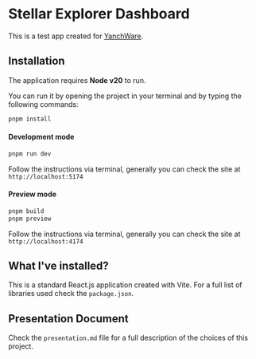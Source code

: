 # Stellar Explorer Dashboard

This is a test app created for [YanchWare](https://www.yanchware.com/).

## Installation

The application requires **Node v20** to run.

You can run it by opening the project in your terminal and by typing the following commands:

```sh
pnpm install
```

#### Development mode

```sh
pnpm run dev
```

Follow the instructions via terminal, generally you can check the site at `http://localhost:5174`

#### Preview mode

```sh
pnpm build
pnpm preview
```

Follow the instructions via terminal, generally you can check the site at `http://localhost:4174`

## What I've installed?

This is a standard React.js application created with Vite. For a full list of libraries used check the `package.json`.

## Presentation Document

Check the `presentation.md` file for a full description of the choices of this project.
